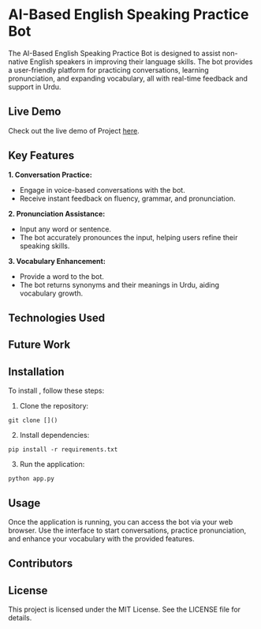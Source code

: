 # AI-Based English Speaking Practice Bot

The AI-Based English Speaking Practice Bot is designed to assist non-native English speakers in improving their language skills. The bot provides a user-friendly platform for practicing conversations, learning pronunciation, and expanding vocabulary, all with real-time feedback and support in Urdu.

## Live Demo

Check out the live demo of Project [here]().

## Key Features

**1. Conversation Practice:** 
 - Engage in voice-based conversations with the bot. 
 - Receive instant feedback on fluency, grammar, and pronunciation.

**2. Pronunciation Assistance:**
 - Input any word or sentence.
 - The bot accurately pronounces the input, helping users refine their speaking skills.

**3. Vocabulary Enhancement:**
 - Provide a word to the bot.
 - The bot returns synonyms and their meanings in Urdu, aiding vocabulary growth.

## Technologies Used

## Future Work

## Installation

To install , follow these steps:

1. Clone the repository:

```
git clone []()
```

2. Install dependencies:

```
pip install -r requirements.txt
```

3. Run the application:

```
python app.py
```

## Usage
Once the application is running, you can access the bot via your web browser. Use the interface to start conversations, practice pronunciation, and enhance your vocabulary with the provided features.

## Contributors


## License
This project is licensed under the MIT License. See the LICENSE file for details.



